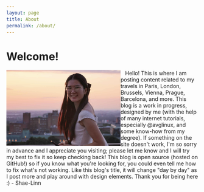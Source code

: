 ```yaml
---
layout: page
title: About
permalink: /about/
---
```

# Welcome!

<span style="margin-right: 12px;">
  <img align = "left" src="/docs/assets/images/headshot.jpg" width="300" height="200" alt = "Shae-Linn smiling in front of a sunset">
</span>
Hello! This is where I am posting content related to my travels in Paris, London, Brussels, Vienna, Prague, Barcelona, and more. This blog is a work in progress, designed by me (with the help of many internet tutorials, especially @avglinux, and some know-how from my degree). If something on the site doesn't work, I'm so sorry in advance and I appreciate you visiting; please let me know and I will try my best to fix it so keep checking back! This blog is open source (hosted on GitHub!) so if you know what you're looking for, you could even tell me how to fix what's not working. Like this blog's title, it will change "day by day" as I post more and play around with design elements. Thank you for being here :) - Shae-Linn
